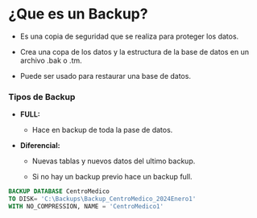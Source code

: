 # ¿Que es un Backup?

- Es una copia de seguridad que se realiza para proteger los datos.

- Crea una copa de los datos y la estructura de la base de datos en un archivo .bak o .tm.

- Puede ser usado para restaurar una base de datos.

### Tipos de Backup

- **FULL:**

  - Hace en backup de toda la pase de datos.

- **Diferencial:**

  - Nuevas tablas y nuevos datos del ultimo backup.

  - Si no hay un backup previo hace un backup full.

```SQL
BACKUP DATABASE CentroMedico
TO DISK= 'C:\Backups\Backup_CentroMedico_2024Enero1'
WITH NO_COMPRESSION, NAME = 'CentroMedico1'
```

